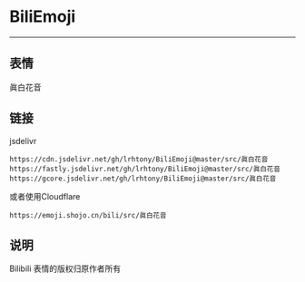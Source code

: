 # BiliEmoji
---
## 表情
眞白花音
## 链接
jsdelivr
```
https://cdn.jsdelivr.net/gh/lrhtony/BiliEmoji@master/src/眞白花音
https://fastly.jsdelivr.net/gh/lrhtony/BiliEmoji@master/src/眞白花音
https://gcore.jsdelivr.net/gh/lrhtony/BiliEmoji@master/src/眞白花音
```
或者使用Cloudflare
```
https://emoji.shojo.cn/bili/src/眞白花音
```
## 说明
Bilibili 表情的版权归原作者所有
